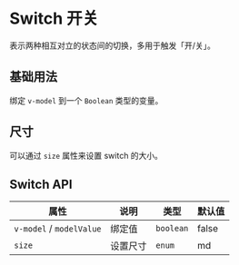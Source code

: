 # Switch 开关

表示两种相互对立的状态间的切换，多用于触发「开/关」。

## 基础用法

绑定 `v-model` 到一个 `Boolean` 类型的变量。

<demo vue="./example/base.vue"></demo>

## 尺寸

可以通过 `size` 属性来设置 switch 的大小。

<demo vue="./example/size.vue"></demo>

## Switch API

| 属性                     | 说明     | 类型                            | 默认值 |
| ------------------------ | -------- | ------------------------------- | ------ |
| `v-model` / `modelValue` | 绑定值   | `boolean`                       | false  |
| `size`                   | 设置尺寸 | `enum`<Tool value="lg,md,sm" /> | md     |
